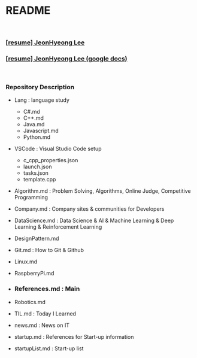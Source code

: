 README
==========


<!--
[![HitCount](http://hits.dwyl.io/zagoshipda/References.svg)](http://hits.dwyl.io/zagoshipda/References)
-->

 <br/>

### [[resume] JeonHyeong Lee](https://github.com/Zagoshipda/References/blob/master/resume_JeonHyeongLee_public.pdf)
### [[resume] JeonHyeong Lee (google docs)](https://docs.google.com/document/d/1Du29uBZT1mhaV0vdmqzQ9037OK156iJqqvuyMh9Fiyg/edit?usp=sharing)

 <br/>

### Repository Description
- Lang : language study
    - C#.md
    - C++.md
    - Java.md
    - Javascript.md
    - Python.md
    
- VSCode : Visual Studio Code setup
    - c_cpp_properties.json
    - launch.json
    - tasks.json
    - template.cpp

- Algorithm.md : Problem Solving, Algorithms, Online Judge, Competitive Programming

- Company.md : Company sites & communities for Developers

- DataScience.md : Data Science & AI & Machine Learning & Deep Learning & Reinforcement Learning

- DesignPattern.md

- Git.md : How to Git & Github

- Linux.md

- RaspberryPi.md

- <h3> References.md : Main </h3>

- Robotics.md

- TIL.md : Today I Learned

- news.md : News on IT

- startup.md : References for Start-up information

- startupList.md : Start-up list


 <br/><br/>


